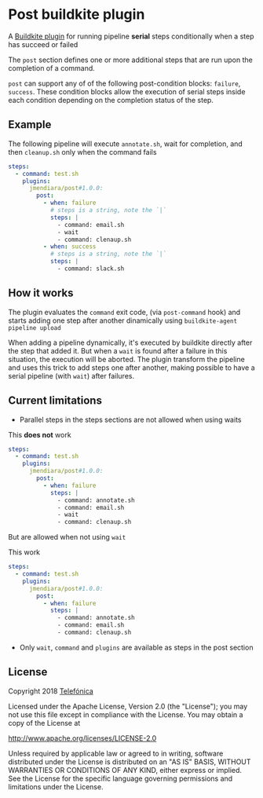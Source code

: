 # Post buildkite plugin

A [Buildkite plugin](https://buildkite.com/docs/agent/v3/plugins) for
running pipeline **serial** steps conditionally when a step has succeed
or failed

The `post` section defines one or more additional steps that are run upon
the completion of a command.

`post` can support any of of the following post-condition blocks: `failure`, `success`.
These condition blocks allow the execution of serial steps inside each condition
depending on the completion status of the step.

## Example

The following pipeline will execute `annotate.sh`, wait for completion, and then `cleanup.sh` only when the command fails

```yml
steps:
  - command: test.sh
    plugins:
      jmendiara/post#1.0.0:
        post:
          - when: failure
            # steps is a string, note the `|`
            steps: |
              - command: email.sh
              - wait
              - command: clenaup.sh
          - when: success
            # steps is a string, note the `|`
            steps: |
              - command: slack.sh
```

## How it works

The plugin evaluates the `command` exit code, (via `post-command` hook) and starts
adding one step after another dinamically using `buildkite-agent pipeline upload`

When adding a pipeline dynamically, it's executed by buildkite
directly after the step that added it.
But when a `wait` is found after a failure in this situation,
the execution will be aborted.
The plugin transform the pipeline and uses this trick to add
steps one after another, making possible to have a serial
pipeline (with `wait`) after failures.

## Current limitations

- Parallel steps in the steps sections are not allowed when using waits

This **does not** work

```yml
steps:
  - command: test.sh
    plugins:
      jmendiara/post#1.0.0:
        post:
          - when: failure
            steps: |
              - command: annotate.sh
              - command: email.sh
              - wait
              - command: clenaup.sh
```

But are allowed when not using `wait`

This work

```yml
steps:
  - command: test.sh
    plugins:
      jmendiara/post#1.0.0:
        post:
          - when: failure
            steps: |
              - command: annotate.sh
              - command: email.sh
              - command: clenaup.sh
```

- Only `wait`, `command` and `plugins` are available as steps in the post section

## License

Copyright 2018 [Telefónica](http://www.telefonica.com)

Licensed under the Apache License, Version 2.0 (the "License"); you may not use this file except in compliance with the License. You may obtain a copy of the License at

http://www.apache.org/licenses/LICENSE-2.0

Unless required by applicable law or agreed to in writing, software distributed under the License is distributed on an "AS IS" BASIS, WITHOUT WARRANTIES OR CONDITIONS OF ANY KIND, either express or implied. See the License for the specific language governing permissions and limitations under the License.
